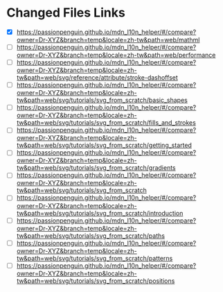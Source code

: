# Changed Files Links
- [x] https://passionpenguin.github.io/mdn_l10n_helper/#/compare?owner=Dr-XYZ&branch=temp&locale=zh-tw&path=web/mathml
- [ ] https://passionpenguin.github.io/mdn_l10n_helper/#/compare?owner=Dr-XYZ&branch=temp&locale=zh-tw&path=web/performance
- [ ] https://passionpenguin.github.io/mdn_l10n_helper/#/compare?owner=Dr-XYZ&branch=temp&locale=zh-tw&path=web/svg/reference/attribute/stroke-dashoffset
- [ ] https://passionpenguin.github.io/mdn_l10n_helper/#/compare?owner=Dr-XYZ&branch=temp&locale=zh-tw&path=web/svg/tutorials/svg_from_scratch/basic_shapes
- [ ] https://passionpenguin.github.io/mdn_l10n_helper/#/compare?owner=Dr-XYZ&branch=temp&locale=zh-tw&path=web/svg/tutorials/svg_from_scratch/fills_and_strokes
- [ ] https://passionpenguin.github.io/mdn_l10n_helper/#/compare?owner=Dr-XYZ&branch=temp&locale=zh-tw&path=web/svg/tutorials/svg_from_scratch/getting_started
- [ ] https://passionpenguin.github.io/mdn_l10n_helper/#/compare?owner=Dr-XYZ&branch=temp&locale=zh-tw&path=web/svg/tutorials/svg_from_scratch/gradients
- [ ] https://passionpenguin.github.io/mdn_l10n_helper/#/compare?owner=Dr-XYZ&branch=temp&locale=zh-tw&path=web/svg/tutorials/svg_from_scratch
- [ ] https://passionpenguin.github.io/mdn_l10n_helper/#/compare?owner=Dr-XYZ&branch=temp&locale=zh-tw&path=web/svg/tutorials/svg_from_scratch/introduction
- [ ] https://passionpenguin.github.io/mdn_l10n_helper/#/compare?owner=Dr-XYZ&branch=temp&locale=zh-tw&path=web/svg/tutorials/svg_from_scratch/paths
- [ ] https://passionpenguin.github.io/mdn_l10n_helper/#/compare?owner=Dr-XYZ&branch=temp&locale=zh-tw&path=web/svg/tutorials/svg_from_scratch/patterns
- [ ] https://passionpenguin.github.io/mdn_l10n_helper/#/compare?owner=Dr-XYZ&branch=temp&locale=zh-tw&path=web/svg/tutorials/svg_from_scratch/positions
